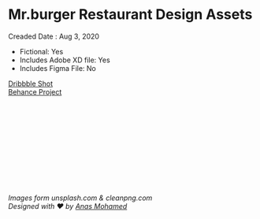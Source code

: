# Mr.burger Restaurant Design Assets
Creaded Date : Aug 3, 2020

- Fictional: Yes
- Includes Adobe XD file: Yes
- Includes Figma File: No


[Dribbble Shot](https://dribbble.com/shots/13957698-Restaurant-Web-Design)
<br>
[Behance Project](https://www.behance.net/gallery/102116543/Restaurant-Web-Design)

<br>
<br>
<br>
<br>
<br>
<br>
<br>
<br>
<br>
<br>



*Images form unsplash.com & cleanpng.com <br> Designed with ❤ by [Anas Mohamed](https://amohamed2479.myportfolio.com/)*
